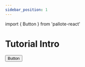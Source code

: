 ```yaml
---
sidebar_position: 1
---
```


import { Button } from 'pallote-react'

# Tutorial Intro

<Button>Button</Button>
